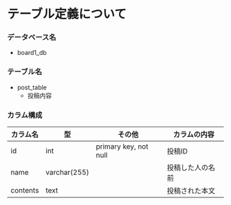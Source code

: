 # テーブル定義について

### データベース名

* board1_db

### テーブル名

* post_table
  - 投稿内容

### カラム構成


  | カラム名 | 型           | その他                | カラムの内容     |
  |----------|--------------|-----------------------|------------------|
  | id       | int          | primary key, not null | 投稿ID           |
  | name     | varchar(255) |                       | 投稿した人の名前 |
  | contents | text         |                       | 投稿された本文   |
